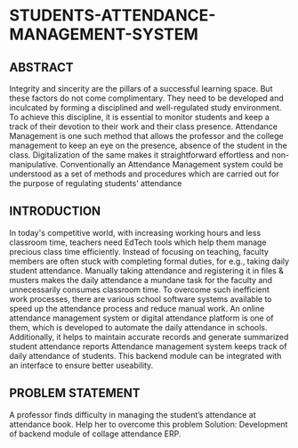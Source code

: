 # STUDENTS-ATTENDANCE-MANAGEMENT-SYSTEM

## ABSTRACT
Integrity and sincerity are the pillars of a successful learning space. But these factors
do not come complimentary. They need to be developed and inculcated by forming
a disciplined and well-regulated study environment. To achieve this discipline, it is
essential to monitor students and keep a track of their devotion to their work and
their class presence. Attendance Management is one such method that allows the
professor and the college management to keep an eye on the presence, absence of
the student in the class. Digitalization of the same makes it straightforward effortless
and non-manipulative. Conventionally an Attendance Management system could be
understood as a set of methods and procedures which are carried out for the purpose
of regulating students’ attendance

## INTRODUCTION
In today's competitive world, with increasing working hours and less classroom
time, teachers need EdTech tools which help them manage precious class time
efficiently. Instead of focusing on teaching, faculty members are often stuck with
completing formal duties, for e.g., taking daily student attendance. Manually taking
attendance and registering it in files & musters makes the daily attendance a
mundane task for the faculty and unnecessarily consumes classroom time. To
overcome such inefficient work processes, there are various school software systems
available to speed up the attendance process and reduce manual work. An online
attendance management system or digital attendance platform is one of them, which
is developed to automate the daily attendance in schools. Additionally, it helps to
maintain accurate records and generate summarized student attendance reports
Attendance management system keeps track of daily attendance of students. This
backend module can be integrated with an interface to ensure better useability.

## PROBLEM STATEMENT
A professor finds difficulty in managing the student’s attendance at attendance
book. Help her to overcome this problem
Solution: Development of backend module of collage attendance ERP.
